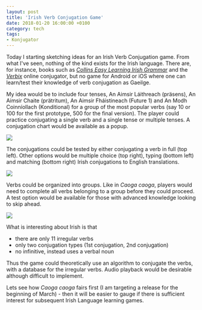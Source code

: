```yaml
---
layout: post
title: 'Irish Verb Conjugation Game'
date: 2018-01-20 16:00:00 +0100
category: tech
tags:
- Konjugator
---
```


Today I starting sketching ideas for an Irish Verb Conjugation game. From what I've seen, nothing of the kind exists for the Irish language. There are, for instance, books such as [*Collins Easy Learning Irish Grammar*](https://www.harpercollins.co.uk/9780008207045/collins-easy-learning-irish-grammar/) and the [*Verbix*](http://www.verbix.com/languages/irish.html) online conjugator, but no game for Android or iOS where one can learn/test their knowledge of verb conjugation as Gaeilge.

My idea would be to include four tenses, An Aimsir Láithreach (präsens), An Aimsir Chaite (prätritum), An Aimsir Fháistineach (Future 1) and An Modh Coinníollach (Konditional) for a group of the most popular verbs (say 10 or 100 for the first prototype, 500 for the final version). The player could practice conjugating a single verb and a single tense or multiple tenses. A conjugation chart would be available as a popup.

![]({{site.baseurl}}/assets/images/posts/2018/18-01-20/01.png)

The conjugations could be tested by either conjugating a verb in full (top left). Other options would be multiple choice (top right), typing (bottom left) and matching (bottom right) Irish conjugations to English translations.

![]({{site.baseurl}}/assets/images/posts/2018/18-01-20/02.png)

Verbs could be organized into groups. Like in *Caoga caoga*, players would need to complete all verbs belonging to a group before they could proceed. A test option would be available for those with advanced knowledge looking to skip ahead.

![]({{site.baseurl}}/assets/images/posts/2018/18-01-20/03.png)

What is interesting about Irish is that
- there are only 11 irregular verbs
- only two conjugation types (1st conjugation, 2nd conjugation)
- no infinitive, instead uses a verbal noun

Thus the game could theoretically use an algorithm to conjugate the verbs, with a database for the irregular verbs. Audio playback would be desirable although difficult to implement.

Lets see how *Caoga caoga* fairs first (I am targeting a release for the beginning of March) - then it will be easier to gauge if there is sufficient interest for subsequent Irish Language learning games.
